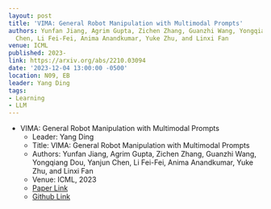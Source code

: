 ```yaml
---
layout: post
title: 'VIMA: General Robot Manipulation with Multimodal Prompts'
authors: Yunfan Jiang, Agrim Gupta, Zichen Zhang, Guanzhi Wang, Yongqiang Dou, Yanjun
  Chen, Li Fei-Fei, Anima Anandkumar, Yuke Zhu, and Linxi Fan
venue: ICML
published: 2023-
link: https://arxiv.org/abs/2210.03094
date: '2023-12-04 13:00:00 -0500'
location: N09, EB
leader: Yang Ding
tags:
- Learning
- LLM
---
```

- VIMA: General Robot Manipulation with Multimodal Prompts
    - Leader: Yang Ding
    - Title: VIMA: General Robot Manipulation with Multimodal Prompts
    - Authors: Yunfan Jiang, Agrim Gupta, Zichen Zhang, Guanzhi Wang, Yongqiang Dou, Yanjun Chen, Li Fei-Fei, Anima Anandkumar, Yuke Zhu, and Linxi Fan
    - Venue: ICML, 2023
    - [Paper Link](https://arxiv.org/abs/2210.03094)
    - [Github Link](https://vimalabs.github.io/)
